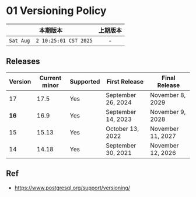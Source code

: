 # 01 Versioning Policy

|本期版本|上期版本
|:---:|:---:
`Sat Aug  2 10:25:01 CST 2025` | -

## Releases

| Version | Current minor | Supported | First Release      | Final Release     |
| ------- | ------------- | --------- | ------------------ | ----------------- |
| 17      | 17.5          | Yes       | September 26, 2024 | November 8, 2029  |
| **16**  | 16.9          | Yes       | September 14, 2023 | November 9, 2028  |
| 15      | 15.13         | Yes       | October 13, 2022   | November 11, 2027 |
| 14      | 14.18         | Yes       | September 30, 2021 | November 12, 2026 |


## Ref

* <https://www.postgresql.org/support/versioning/>